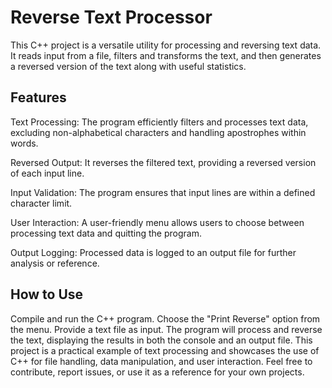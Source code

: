 # Reverse Text Processor
This C++ project is a versatile utility for processing and reversing text data. It reads input from a file, filters and transforms the text, and then generates a reversed version of the text along with useful statistics.

## **Features**

Text Processing: The program efficiently filters and processes text data, excluding non-alphabetical characters and handling apostrophes within words.

Reversed Output: It reverses the filtered text, providing a reversed version of each input line.

Input Validation: The program ensures that input lines are within a defined character limit.

User Interaction: A user-friendly menu allows users to choose between processing text data and quitting the program.

Output Logging: Processed data is logged to an output file for further analysis or reference.

## **How to Use**

Compile and run the C++ program.
Choose the "Print Reverse" option from the menu.
Provide a text file as input.
The program will process and reverse the text, displaying the results in both the console and an output file.
This project is a practical example of text processing and showcases the use of C++ for file handling, data manipulation, and user interaction. Feel free to contribute, report issues, or use it as a reference for your own projects.

